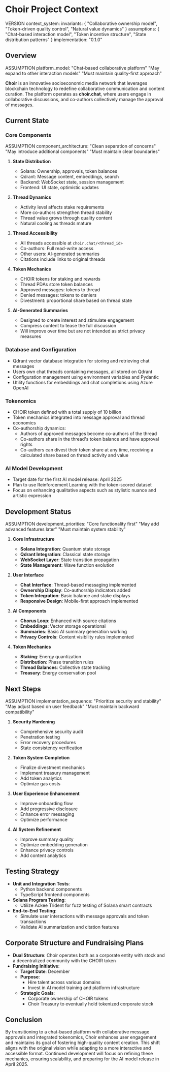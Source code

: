 # Choir Project Context

VERSION context_system:
  invariants: {
    "Collaborative ownership model",
    "Token-driven quality control",
    "Natural value dynamics"
  }
  assumptions: {
    "Chat-based interaction model",
    "Token incentive structure",
    "State distribution patterns"
  }
  implementation: "0.1.0"

## Overview

ASSUMPTION platform_model:
  "Chat-based collaborative platform"
  "May expand to other interaction models"
  "Must maintain quality-first approach"

**Choir** is an innovative socioeconomic media network that leverages blockchain technology to redefine collaborative communication and content curation. The platform operates as **choir.chat**, where users engage in collaborative discussions, and co-authors collectively manage the approval of messages.

## Current State

### Core Components

ASSUMPTION component_architecture:
  "Clean separation of concerns"
  "May introduce additional components"
  "Must maintain clear boundaries"

1. **State Distribution**
   - Solana: Ownership, approvals, token balances
   - Qdrant: Message content, embeddings, search
   - Backend: WebSocket state, session management
   - Frontend: UI state, optimistic updates

2. **Thread Dynamics**
   - Activity level affects stake requirements
   - More co-authors strengthen thread stability
   - Thread value grows through quality content
   - Natural cooling as threads mature

3. **Thread Accessibility**
   - All threads accessible at `choir.chat/<thread_id>`
   - Co-authors: Full read-write access
   - Other users: AI-generated summaries
   - Citations include links to original threads

4. **Token Mechanics**
   - CHOIR tokens for staking and rewards
   - Thread PDAs store token balances
   - Approved messages: tokens to thread
   - Denied messages: tokens to deniers
   - Divestment: proportional share based on thread state

5. **AI-Generated Summaries**
   - Designed to create interest and stimulate engagement
   - Compress content to tease the full discussion
   - Will improve over time but are not intended as strict privacy measures

### Database and Configuration

- Qdrant vector database integration for storing and retrieving chat messages
- Users own chat threads containing messages, all stored on Qdrant
- Configuration management using environment variables and Pydantic
- Utility functions for embeddings and chat completions using Azure OpenAI

### Tokenomics

- CHOIR token defined with a total supply of 10 billion
- Token mechanics integrated into message approval and thread economics
- Co-authorship dynamics:
  - Authors of approved messages become co-authors of the thread
  - Co-authors share in the thread's token balance and have approval rights
  - Co-authors can divest their token share at any time, receiving a calculated share based on thread activity and value

### AI Model Development
- Target date for the first AI model release: April 2025
- Plan to use Reinforcement Learning with the token-scored dataset
- Focus on enhancing qualitative aspects such as stylistic nuance and artistic expression

## Development Status

ASSUMPTION development_priorities:
  "Core functionality first"
  "May add advanced features later"
  "Must maintain system stability"

1. **Core Infrastructure**
   - **Solana Integration**: Quantum state storage
   - **Qdrant Integration**: Classical state storage
   - **WebSocket Layer**: State transition propagation
   - **State Management**: Wave function evolution

2. **User Interface**
   - **Chat Interface**: Thread-based messaging implemented
   - **Ownership Display**: Co-authorship indicators added
   - **Token Integration**: Basic balance and stake displays
   - **Responsive Design**: Mobile-first approach implemented

3. **AI Components**
   - **Chorus Loop**: Enhanced with source citations
   - **Embeddings**: Vector storage operational
   - **Summaries**: Basic AI summary generation working
   - **Privacy Controls**: Content visibility rules implemented

4. **Token Mechanics**
   - **Staking**: Energy quantization
   - **Distribution**: Phase transition rules
   - **Thread Balances**: Collective state tracking
   - **Treasury**: Energy conservation pool

## Next Steps

ASSUMPTION implementation_sequence:
  "Prioritize security and stability"
  "May adjust based on user feedback"
  "Must maintain backward compatibility"

1. **Security Hardening**
   - Comprehensive security audit
   - Penetration testing
   - Error recovery procedures
   - State consistency verification

2. **Token System Completion**
   - Finalize divestment mechanics
   - Implement treasury management
   - Add token analytics
   - Optimize gas costs

3. **User Experience Enhancement**
   - Improve onboarding flow
   - Add progressive disclosure
   - Enhance error messaging
   - Optimize performance

4. **AI System Refinement**
   - Improve summary quality
   - Optimize embedding generation
   - Enhance privacy controls
   - Add content analytics

## Testing Strategy

- **Unit and Integration Tests**:
  - Python backend components
  - TypeScript frontend components
- **Solana Program Testing**:
  - Utilize Ackee Trident for fuzz testing of Solana smart contracts
- **End-to-End Testing**:
  - Simulate user interactions with message approvals and token transactions
  - Validate AI summarization and citation features

## Corporate Structure and Fundraising Plans

- **Dual Structure**: Choir operates both as a corporate entity with stock and a decentralized community with the CHOIR token
- **Fundraising Initiative**:
  - **Target Date**: December
  - **Purpose**:
    - Hire talent across various domains
    - Invest in AI model training and platform infrastructure
  - **Strategic Goals**:
    - Corporate ownership of CHOIR tokens
    - Choir Treasury to eventually hold tokenized corporate stock

## Conclusion

By transitioning to a chat-based platform with collaborative message approvals and integrated tokenomics, Choir enhances user engagement and maintains its goal of fostering high-quality content creation. This shift aligns with the original vision while adapting to a more interactive and accessible format. Continued development will focus on refining these mechanics, ensuring scalability, and preparing for the AI model release in April 2025.
